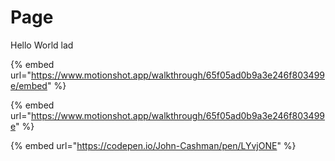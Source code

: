# Page

Hello World lad



{% embed url="https://www.motionshot.app/walkthrough/65f05ad0b9a3e246f803499e/embed" %}

{% embed url="https://www.motionshot.app/walkthrough/65f05ad0b9a3e246f803499e" %}

{% embed url="https://codepen.io/John-Cashman/pen/LYvjONE" %}
